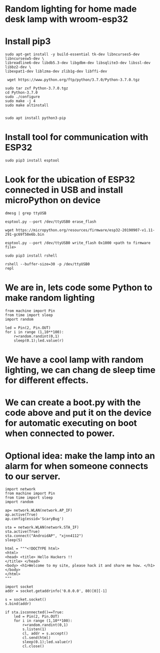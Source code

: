 # Random lighting for home made desk lamp with wroom-esp32

# Install pip3 

    sudo apt-get install -y build-essential tk-dev libncurses5-dev libncursesw5-dev \
    libreadline6-dev libdb5.3-dev libgdbm-dev libsqlite3-dev libssl-dev libbz2-dev \
    libexpat1-dev liblzma-dev zlib1g-dev libffi-dev

     wget https://www.python.org/ftp/python/3.7.0/Python-3.7.0.tgz

    sudo tar zxf Python-3.7.0.tgz
    cd Python-3.7.0
    sudo ./configure
    sudo make -j 4
    sudo make altinstall


    sudo apt install python3-pip
    
# Install tool for communication with ESP32

    sudo pip3 install esptool
    
 # Look for the ubication of ESP32 connected in USB and install microPython on device

    dmesg | grep ttyUSB

    esptool.py --port /dev/ttyUSB0 erase_flash

    wget https://micropython.org/resources/firmware/esp32-20190907-v1.11-291-gc69f58e6b.bin

    esptool.py --port /dev/ttyUSB0 write_flash 0x1000 <path to firmware file>

    sudo pip3 install rshell

    rshell --buffer-size=30 -p /dev/ttyUSB0 
    repl
    
 # We are in, lets code some Python to make random lighting
 
    from machine import Pin
    from time import sleep
    import random

    led = Pin(2, Pin.OUT)
    for i in range (1,10**100):
        r=random.randint(0,1)
        sleep(0.1);led.value(r)
 
 
# We have a cool lamp with random lighting, we can chang de sleep time for different effects.

# We can create a boot.py with the code above and put it on the device for automatic executing on boot when connected to power.


# Optional idea: make the lamp into an alarm for when someone connects to our server.

    import network
    from machine import Pin
    from time import sleep
    import random

    ap= network.WLAN(network.AP_IF)
    ap.active(True)
    ap.config(essid='ScaryBug')

    sta = network.WLAN(network.STA_IF)
    sta.active(True)
    sta.connect("AndroidAP", "xjnn4112")
    sleep(5)

    html = """<!DOCTYPE html>
    <html>
    <head> <title> Hello Hackers !!
    </title> </head>
    <body> <h1>Welcome to my site, please hack it and share me how. </h1> </body>
    </html>
    """

    import socket
    addr = socket.getaddrinfo('0.0.0.0', 80)[0][-1]

    s = socket.socket()
    s.bind(addr)

    if sta.isconnected()==True:
        led = Pin(2, Pin.OUT)
        for i in range (1,10**100):
            r=random.randint(0,1)
            s.listen(1)
            cl, addr = s.accept()
            cl.send(html)
            sleep(0.1);led.value(r)
            cl.close()
